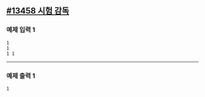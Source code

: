 [#13458 시험 감독](https://www.acmicpc.net/problem/13458)
---

### 예제 입력 1 
```
1
1
1 1
```
---
### 예제 출력 1 
```
1
```